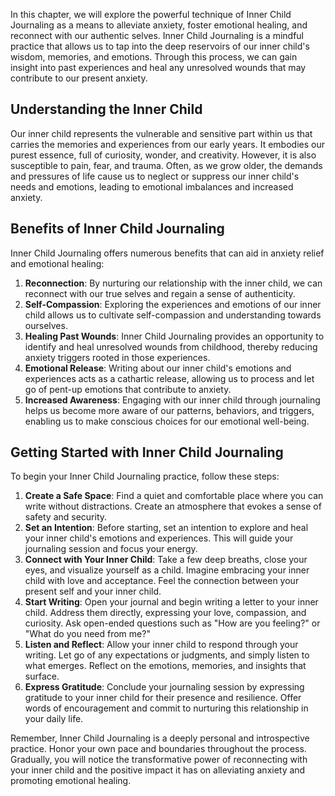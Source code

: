 
In this chapter, we will explore the powerful technique of Inner Child Journaling as a means to alleviate anxiety, foster emotional healing, and reconnect with our authentic selves. Inner Child Journaling is a mindful practice that allows us to tap into the deep reservoirs of our inner child's wisdom, memories, and emotions. Through this process, we can gain insight into past experiences and heal any unresolved wounds that may contribute to our present anxiety.

Understanding the Inner Child
-----------------------------

Our inner child represents the vulnerable and sensitive part within us that carries the memories and experiences from our early years. It embodies our purest essence, full of curiosity, wonder, and creativity. However, it is also susceptible to pain, fear, and trauma. Often, as we grow older, the demands and pressures of life cause us to neglect or suppress our inner child's needs and emotions, leading to emotional imbalances and increased anxiety.

Benefits of Inner Child Journaling
----------------------------------

Inner Child Journaling offers numerous benefits that can aid in anxiety relief and emotional healing:

1. **Reconnection**: By nurturing our relationship with the inner child, we can reconnect with our true selves and regain a sense of authenticity.
2. **Self-Compassion**: Exploring the experiences and emotions of our inner child allows us to cultivate self-compassion and understanding towards ourselves.
3. **Healing Past Wounds**: Inner Child Journaling provides an opportunity to identify and heal unresolved wounds from childhood, thereby reducing anxiety triggers rooted in those experiences.
4. **Emotional Release**: Writing about our inner child's emotions and experiences acts as a cathartic release, allowing us to process and let go of pent-up emotions that contribute to anxiety.
5. **Increased Awareness**: Engaging with our inner child through journaling helps us become more aware of our patterns, behaviors, and triggers, enabling us to make conscious choices for our emotional well-being.

Getting Started with Inner Child Journaling
-------------------------------------------

To begin your Inner Child Journaling practice, follow these steps:

1. **Create a Safe Space**: Find a quiet and comfortable place where you can write without distractions. Create an atmosphere that evokes a sense of safety and security.
2. **Set an Intention**: Before starting, set an intention to explore and heal your inner child's emotions and experiences. This will guide your journaling session and focus your energy.
3. **Connect with Your Inner Child**: Take a few deep breaths, close your eyes, and visualize yourself as a child. Imagine embracing your inner child with love and acceptance. Feel the connection between your present self and your inner child.
4. **Start Writing**: Open your journal and begin writing a letter to your inner child. Address them directly, expressing your love, compassion, and curiosity. Ask open-ended questions such as "How are you feeling?" or "What do you need from me?"
5. **Listen and Reflect**: Allow your inner child to respond through your writing. Let go of any expectations or judgments, and simply listen to what emerges. Reflect on the emotions, memories, and insights that surface.
6. **Express Gratitude**: Conclude your journaling session by expressing gratitude to your inner child for their presence and resilience. Offer words of encouragement and commit to nurturing this relationship in your daily life.

Remember, Inner Child Journaling is a deeply personal and introspective practice. Honor your own pace and boundaries throughout the process. Gradually, you will notice the transformative power of reconnecting with your inner child and the positive impact it has on alleviating anxiety and promoting emotional healing.
